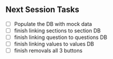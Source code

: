 ## Next Session Tasks
- [ ] Populate the DB with mock data
- [ ] finish linking sections to section DB
- [ ] finish linking question to questions DB
- [ ] finish linking values to values DB
- [ ] finish removals all 3 buttons